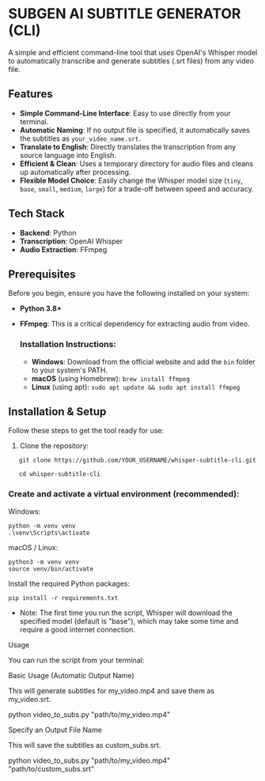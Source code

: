 # SUBGEN AI SUBTITLE GENERATOR (CLI)

A simple and efficient command-line tool that uses OpenAI's Whisper model to automatically transcribe and generate subtitles (.srt files) from any video file.

## Features

- **Simple Command-Line Interface**: Easy to use directly from your terminal.
- **Automatic Naming**: If no output file is specified, it automatically saves the subtitles as `your_video_name.srt`.
- **Translate to English**: Directly translates the transcription from any source language into English.
- **Efficient & Clean**: Uses a temporary directory for audio files and cleans up automatically after processing.
- **Flexible Model Choice**: Easily change the Whisper model size (`tiny`, `base`, `small`, `medium`, `large`) for a trade-off between speed and accuracy.

## Tech Stack

- **Backend**: Python
- **Transcription**: OpenAI Whisper
- **Audio Extraction**: FFmpeg

## Prerequisites

Before you begin, ensure you have the following installed on your system:

- **Python 3.8+**
- **FFmpeg**: This is a critical dependency for extracting audio from video.

  ### Installation Instructions:

  - **Windows**: Download from the official website and add the `bin` folder to your system's PATH.
  - **macOS** (using Homebrew): `brew install ffmpeg`
  - **Linux** (using apt): `sudo apt update && sudo apt install ffmpeg`

## Installation & Setup

Follow these steps to get the tool ready for use:

1. Clone the repository:
```
   git clone https://github.com/YOUR_USERNAME/whisper-subtitle-cli.git
   
   cd whisper-subtitle-cli
```

### Create and activate a virtual environment (recommended):

Windows:
```
python -m venv venv
.\venv\Scripts\activate
  ```

macOS / Linux:
  ```
python3 -m venv venv
source venv/bin/activate
  ```

Install the required Python packages:
  ```
pip install -r requirements.txt
  ```

  - Note: The first time you run the script, Whisper will download the specified model (default is "base"), which may take some time and require a good internet connection.

Usage

You can run the script from your terminal:

Basic Usage (Automatic Output Name)

This will generate subtitles for my_video.mp4 and save them as my_video.srt.

python video_to_subs.py "path/to/my_video.mp4"

Specify an Output File Name

This will save the subtitles as custom_subs.srt.

python video_to_subs.py "path/to/my_video.mp4" "path/to/custom_subs.srt"
